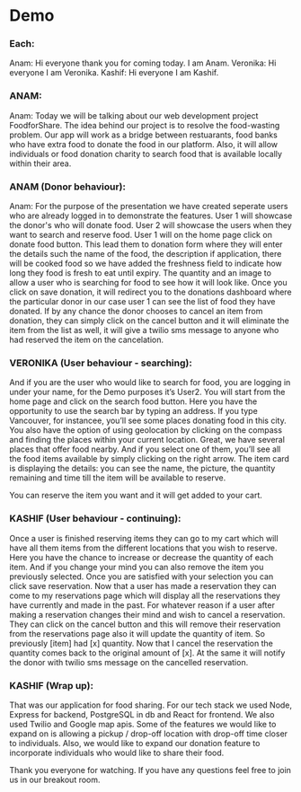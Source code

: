 # Demo
### Each:
Anam: Hi everyone thank you for coming today. I am Anam.
Veronika: Hi everyone I am Veronika.
Kashif: Hi everyone I am Kashif.


### ANAM: 

Anam: Today we will be talking about our web development project FoodforShare. The idea behind our project is to resolve the food-wasting problem. Our app will work as a bridge between restuarants, food banks who have extra food to donate the food in our platform. Also, it will allow individuals or food donation charity to search food that is available locally within their area.


### ANAM (Donor behaviour):

Anam: For the purpose of the presentation we have created seperate users who are already logged in to demonstrate the features. User 1 will showcase the donor's who will donate food. User 2 will showcase the users when they want to search and reserve food. User 1 will on the home page click on donate food button. 
This lead them to donation form where they will enter the details such the name of the food, the description if application, there will be cooked food so we have added the freshness field to indicate how long they food is fresh to eat until expiry. The quantity and an image to allow a user who is searching for food to see how it will look like. Once you click on save donation, it will redirect you to the donations dashboard where the particular donor in our case user 1 can see the list of food they have donated. If by any chance the donor chooses to cancel an item from donation, they can simply click on the cancel button and it will eliminate the item from the list as well, it will give a twilio sms message to anyone who had reserved the item on the cancelation. 


### VERONIKA (User behaviour - searching):
And if you are the user who would like to search for food, you are logging in under your name, for the Demo purposes it’s User2. You will start from the home page and click on the search food button.
Here you have the opportunity to use the search bar by typing an address. 
If you type Vancouver, for instancee, you’ll see some places donating food in this city.
You also have the option of using geolocation by clicking on the compass and finding the places within your current location.
Great, we have several places that offer food nearby. 
And if you select one of them, you’ll see all the food items available by simply clicking on the right arrow. The item card is displaying the details: you can see the name, the picture, the quantity remaining and time till the item will be available to reserve. 

You can reserve the item you want and it will get added to your cart.


### KASHIF (User behaviour - continuing):

Once a user is finished reserving items they can go to my cart which will have all them items from the different locations that you wish to reserve. Here you have the chance to increase or decrease the quantity of each item. And if you change your mind you can also remove the item you previously selected. Once you are satisfied with your selection you can click save reservation. Now that a user has made a reservation they can come to my reservations page which will display all the reservations they have currently and made in the past. For whatever reason if a user after making a reservation changes their mind and wish to cancel a reservation. They can click on the cancel button and this will remove their reservation from the reservations page also it will update the quantity of item. So previously [item] had [x] quantity. Now that I cancel the reservation the quantity comes back to the original amount of [x]. At the same it will notify the donor with twilio sms message on the cancelled reservation.


### KASHIF (Wrap up):
That was our application for food sharing. For our tech stack we used Node, Express for backend, PostgreSQL in db and React for frontend. We also used Twilio and Google map apis. Some of the features we would like to expand on is allowing a pickup / drop-off location with drop-off time closer to individuals. Also, we would like to expand our donation feature to incorporate individuals who would like to share their food.

Thank you everyone for watching. If you have any questions feel free to join us in our breakout room.
 


